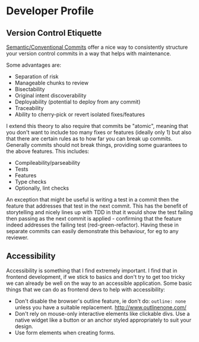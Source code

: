 # Developer Profile

## Version Control Etiquette

[Semantic/Conventional Commits](https://www.conventionalcommits.org/en/v1.0.0/) offer a nice way to consistently structure your version control commits in a way that helps with maintenance.

Some advantages are:
*  Separation of risk
*  Manageable chunks to review
*  Bisectability
*  Original intent discoverability
*  Deployability (potential to deploy from any commit)
*  Traceability
*  Ability to cherry-pick or revert isolated fixes/features

I extend this theory to also require that commits be "atomic", meaning that you don't want to include too many fixes or features (ideally only 1) but also that there are certain rules as to how far you can break up commits.  Generally commits should not break things, providing some guarantees to the above features.  This includes:
*  Compileability/parseability
*  Tests
*  Features
*  Type checks
*  Optionally, lint checks

An exception that might be useful is writing a test in a commit then the feature that addresses that test in the next commit. This has the benefit of storytelling and nicely lines up with TDD in that it would show the test failing then passing as the next commit is applied - confirming that the feature indeed addresses the failing test (red-green-refactor). Having these in separate commits can easily demonstrate this behaviour, for eg to any reviewer.

## Accessibility

Accessibility is something that I find extremely important.  I find that in frontend development, if we stick to basics and don't try to get too tricky we can already be well on the way to an accessible application.  Some basic things that we can do as frontend devs to help with accessibility:

* Don't disable the browser's outline feature, ie don't do: `outline: none` unless you have a suitable replacement.  http://www.outlinenone.com/
* Don't rely on mouse-only interactive elements like clickable divs.  Use a native widget like a button or an anchor styled appropriately to suit your design.
* Use form elements when creating forms.
